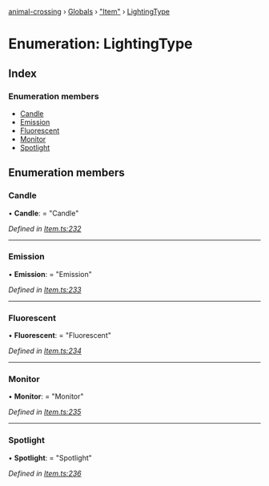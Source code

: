 [animal-crossing](../README.md) › [Globals](../globals.md) › ["Item"](../modules/_item_.md) › [LightingType](_item_.lightingtype.md)

# Enumeration: LightingType

## Index

### Enumeration members

* [Candle](_item_.lightingtype.md#candle)
* [Emission](_item_.lightingtype.md#emission)
* [Fluorescent](_item_.lightingtype.md#fluorescent)
* [Monitor](_item_.lightingtype.md#monitor)
* [Spotlight](_item_.lightingtype.md#spotlight)

## Enumeration members

###  Candle

• **Candle**: = "Candle"

*Defined in [Item.ts:232](https://github.com/Norviah/animal-crossing/blob/7daadc1/module/types/Item.ts#L232)*

___

###  Emission

• **Emission**: = "Emission"

*Defined in [Item.ts:233](https://github.com/Norviah/animal-crossing/blob/7daadc1/module/types/Item.ts#L233)*

___

###  Fluorescent

• **Fluorescent**: = "Fluorescent"

*Defined in [Item.ts:234](https://github.com/Norviah/animal-crossing/blob/7daadc1/module/types/Item.ts#L234)*

___

###  Monitor

• **Monitor**: = "Monitor"

*Defined in [Item.ts:235](https://github.com/Norviah/animal-crossing/blob/7daadc1/module/types/Item.ts#L235)*

___

###  Spotlight

• **Spotlight**: = "Spotlight"

*Defined in [Item.ts:236](https://github.com/Norviah/animal-crossing/blob/7daadc1/module/types/Item.ts#L236)*
